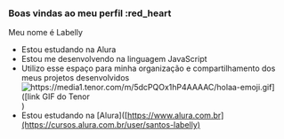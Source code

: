 ### Boas vindas ao meu perfil :red_heart
Meu nome é Labelly
- Estou estudando na Alura
- Estou me desenvolvendo na linguagem JavaScript
- Utilizo esse espaço para minha organização e
compartilhamento dos meus projetos desenvolvidos
![https://media1.tenor.com/m/5dcPQOx1hP4AAAAC/holaa-emoji.gif]([link GIF do Tenor](https://media1.tenor.com/m/5dcPQOx1hP4AAAAC/holaa-emoji.gif))
- Estou estudando na [Alura]([https://www.alura.com.br](https://cursos.alura.com.br/user/santos-labelly)
